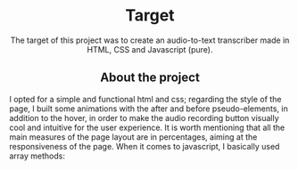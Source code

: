 <h1 align="center">Target</h1>
    <p align="center">The target of this project was to create an audio-to-text transcriber made in HTML, CSS and Javascript (pure).</p>
<h2 align="center">About the project</h2>
    <p>I opted for a simple and functional html and css; regarding the style of the page, I built some animations with the after and before pseudo-elements, in addition to the hover, in order to make the audio recording button visually cool and intuitive for the user experience. It is worth mentioning that all the main measures of the page layout are in percentages, aiming at the responsiveness of the page. When it comes to javascript, I basically used array methods:</p>
